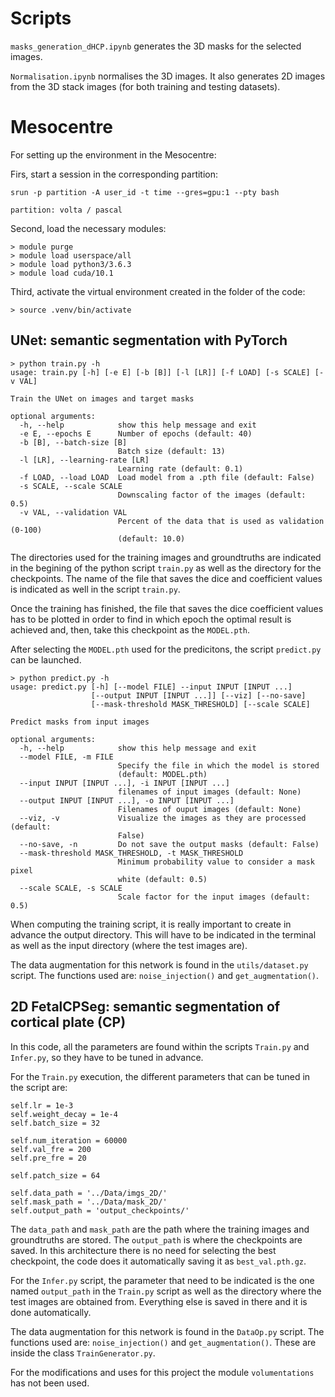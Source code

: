 

# Scripts

`masks_generation_dHCP.ipynb` generates the 3D masks for the selected images.

`Normalisation.ipynb` normalises the 3D images. It also generates 2D images from the 3D stack images (for both training and testing datasets).


# Mesocentre

For setting up the environment in the Mesocentre:

Firs, start a session in the corresponding partition:

```shell script
srun -p partition -A user_id -t time --gres=gpu:1 --pty bash

partition: volta / pascal
```

Second, load the necessary modules:

```shell script
> module purge
> module load userspace/all
> module load python3/3.6.3
> module load cuda/10.1
```

Third, activate the virtual environment created in the folder of the code:

```shell script
> source .venv/bin/activate
```

## UNet: semantic segmentation with PyTorch

```shell script
> python train.py -h
usage: train.py [-h] [-e E] [-b [B]] [-l [LR]] [-f LOAD] [-s SCALE] [-v VAL]

Train the UNet on images and target masks

optional arguments:
  -h, --help            show this help message and exit
  -e E, --epochs E      Number of epochs (default: 40)
  -b [B], --batch-size [B]
                        Batch size (default: 13)
  -l [LR], --learning-rate [LR]
                        Learning rate (default: 0.1)
  -f LOAD, --load LOAD  Load model from a .pth file (default: False)
  -s SCALE, --scale SCALE
                        Downscaling factor of the images (default: 0.5)
  -v VAL, --validation VAL
                        Percent of the data that is used as validation (0-100)
                        (default: 10.0)

```

The directories used for the training images and groundtruths are indicated in the begining of the python script `train.py` as well as the directory for the checkpoints. The name of the file that saves the dice and coefficient values is indicated as well in the script `train.py`.

Once the training has finished, the file that saves the dice coefficient values has to be plotted in order to find in which epoch the optimal result is achieved and, then, take this checkpoint as the `MODEL.pth`.

After selecting the `MODEL.pth` used for the predicitons, the script `predict.py` can be launched.

```shell script
> python predict.py -h
usage: predict.py [-h] [--model FILE] --input INPUT [INPUT ...]
                  [--output INPUT [INPUT ...]] [--viz] [--no-save]
                  [--mask-threshold MASK_THRESHOLD] [--scale SCALE]

Predict masks from input images

optional arguments:
  -h, --help            show this help message and exit
  --model FILE, -m FILE
                        Specify the file in which the model is stored
                        (default: MODEL.pth)
  --input INPUT [INPUT ...], -i INPUT [INPUT ...]
                        filenames of input images (default: None)
  --output INPUT [INPUT ...], -o INPUT [INPUT ...]
                        Filenames of ouput images (default: None)
  --viz, -v             Visualize the images as they are processed (default:
                        False)
  --no-save, -n         Do not save the output masks (default: False)
  --mask-threshold MASK_THRESHOLD, -t MASK_THRESHOLD
                        Minimum probability value to consider a mask pixel
                        white (default: 0.5)
  --scale SCALE, -s SCALE
                        Scale factor for the input images (default: 0.5)
```

When computing the training script, it is really important to create in advance the output directory. This will have to be indicated in the terminal as well as the input directory (where the test images are).

The data augmentation for this network is found in the `utils/dataset.py` script. The functions used are: `noise_injection()` and `get_augmentation()`.

## 2D FetalCPSeg: semantic segmentation of cortical plate (CP)

In this code, all the parameters are found within the scripts `Train.py` and `Infer.py`, so they have to be tuned in advance.

For the `Train.py` execution, the different parameters that can be tuned in the script are:

```shell script
self.lr = 1e-3
self.weight_decay = 1e-4
self.batch_size = 32

self.num_iteration = 60000
self.val_fre = 200
self.pre_fre = 20

self.patch_size = 64

self.data_path = '../Data/imgs_2D/'
self.mask_path = '../Data/mask_2D/'
self.output_path = 'output_checkpoints/'
```

The `data_path` and `mask_path` are the path where the training images and groundtruths are stored. The `output_path` is where the checkpoints are saved. In this architecture there is no need for selecting the best checkpoint, the code does it automatically saving it as `best_val.pth.gz`.

For the `Infer.py` script, the parameter that need to be indicated is the one named `output_path` in the `Train.py` script as well as the directory where the test images are obtained from. Everything else is saved in there and it is done automatically.

The data augmentation for this network is found in the `DataOp.py` script. The functions used are: `noise_injection()` and `get_augmentation()`. These are inside the class `TrainGenerator.py`.

For the modifications and uses for this project the module `volumentations` has not been used.


